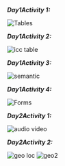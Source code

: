 ***Day1Activity 1:***

![Tables](https://user-images.githubusercontent.com/78849193/108164288-82a4f500-7116-11eb-8a10-9bf274edc921.PNG)



***Day1Activity 2:***

![icc table](https://user-images.githubusercontent.com/78849193/108164183-4ffafc80-7116-11eb-9edc-9f97ef9d6f5f.PNG)



***Day1Activity 3:***

![semantic](https://user-images.githubusercontent.com/78849193/108164238-6b660780-7116-11eb-8e52-9083ff09e637.PNG)



***Day1Activity 4:***

![Forms](https://user-images.githubusercontent.com/78849193/108164264-76209c80-7116-11eb-9b8c-e9194d308cc2.PNG)



***Day2Activity 1:***

![audio video](https://user-images.githubusercontent.com/78849193/108191832-9ca3ff00-7139-11eb-8521-20c86d74710c.PNG)



***Day2Activity 2:***

![geo loc](https://user-images.githubusercontent.com/78849193/108192042-cceb9d80-7139-11eb-97fd-c8c6174a0d88.PNG)
![geo2](https://user-images.githubusercontent.com/78849193/108192109-dc6ae680-7139-11eb-990c-39ee58b0ffc3.PNG)

